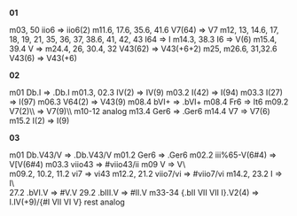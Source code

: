 **01**

m03, 50 iio6 => iio6(2)
m11.6, 17.6, 35.6, 41.6 V7(64) => V7
m12, 13, 14.6, 17, 18, 19, 21, 35, 36, 37, 38.6, 41, 42, 43 I64 => I
m14.3, 38.3 I6 => V(6)
m15.4, 39.4 V => 
m24.4, 26, 30.4, 32 V43(62) => V43(+6+2)
m25, m26.6, 31,32.6 V43(6) => V43(+6)

**02**

m01 Db.I => .Db.I
m01.3, 02.3 IV(2) => IV(9)
m03.2 I(42) => I(94)
m03.3 I(27) => I(97)
m06.3 V64(2) => V43(9)
m08.4 bVI+ => .bVI+
m08.4 Fr6 => It6
m09.2 V7(2)\\\\ => V7(9)\\\ 
m10-12 analog
m13.4 Ger6 => .Ger6
m14.4 V7 => V7(6)
m15.2 I(2) => I(9)

**03**

m01 Db.V43/V => .Db.V43/V
m01.2 Ger6 => .Ger6
m02.2 iii%65-V(6#4) => V[V(6#4)
m03.3 viio43 => #viio43/ii
m09 V => V\\\
m09.2, 10.2, 11.2 vi7 => vi43
m12.2, 21.2 viio7/vi => #viio7/vi
m14.2, 23.2 I => I\\\
27.2 .bVI.V => #V.V
29.2 .bIII.V => #II.V
m33-34 {.bII VII VII I}.V2(4) => I.IV(+9)/{#I VII VI V}
rest analog